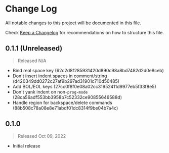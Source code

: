 # Change Log

All notable changes to this project will be documented in this file.

Check [Keep a Changelog](http://keepachangelog.com/) for recommendations on how to structure this file.


## 0.1.1 (Unreleased)
> Released N/A

* Bind real space key (62c2d8f285931420d890c98a8bd7482d2d0e8ceb)
* Don't insert indent spaces in comment/string (d420349dd0272c27af9b297ad31901c710d50485)
* Add BOL/EOL keys (27cc0f8f0e08a02cc31952411d9977eb5f33f8e5)
* Don't yank indent on non-`prog-mode` (28ca56adf553bb3958b7c52332ce90855646588d)
* Handle region for backspace/delete commands (88b508c78a08e8e71abdf01dc8314f9be04b7a4c)

## 0.1.0
> Released Oct 09, 2022

* Initial release
